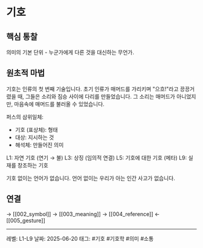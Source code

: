 # 기호

## 핵심 통찰
의미의 기본 단위 - 누군가에게 다른 것을 대신하는 무언가.

## 원초적 마법

기호는 인류의 첫 번째 기술입니다. 초기 인류가 매머드를 가리키며 "으흐!"라고 끙끙거렸을 때, 그들은 소리와 짐승 사이에 다리를 만들었습니다. 그 소리는 매머드가 아니었지만, 마음속에 매머드를 불러올 수 있었습니다.

퍼스의 삼위일체:
- 기호 (표상체): 형태
- 대상: 지시하는 것  
- 해석체: 만들어진 의미

L1: 자연 기호 (연기 → 불)
L3: 상징 (임의적 연결)
L5: 기호에 대한 기호 (메타)
L9: 실재를 창조하는 기호

기호 없이는 언어가 없습니다. 언어 없이는 우리가 아는 인간 사고가 없습니다.

## 연결
→ [[002_symbol]]
→ [[003_meaning]]
→ [[004_reference]]
← [[005_gesture]]

---
레벨: L1-L9
날짜: 2025-06-20
태그: #기호 #기호학 #의미 #소통